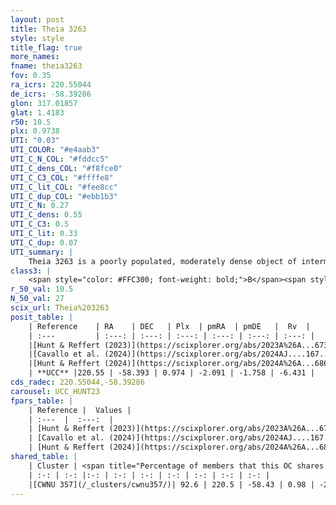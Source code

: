 ```yaml
---
layout: post
title: Theia 3263
style: style
title_flag: true
more_names: 
fname: theia3263
fov: 0.35
ra_icrs: 220.55044
de_icrs: -58.39286
glon: 317.01857
glat: 1.4183
r50: 10.5
plx: 0.9738
UTI: "0.03"
UTI_COLOR: "#e4aab3"
UTI_C_N_COL: "#fddcc5"
UTI_C_dens_COL: "#f8fce0"
UTI_C_C3_COL: "#ffffe8"
UTI_C_lit_COL: "#fee8cc"
UTI_C_dup_COL: "#ebb1b3"
UTI_C_N: 0.27
UTI_C_dens: 0.55
UTI_C_C3: 0.5
UTI_C_lit: 0.33
UTI_C_dup: 0.07
UTI_summary: |
    Theia 3263 is a poorly populated, moderately dense object of intermediate C3 quality. It was recently reported in the literature.<br><br><span style="color: #99180f; font-weight: bold;">Warning: </span>This is very likely a duplicate object, which shares a large percentage of members with at least one previously reported entry.
class3: |
    <span style="color: #FFC300; font-weight: bold;">B</span><span style="color: #FFC300; font-weight: bold;">B</span>
r_50_val: 10.5
N_50_val: 27
scix_url: Theia%203263
posit_table: |
    | Reference    | RA    | DEC   | Plx  | pmRA  | pmDE   |  Rv  |
    | :---         | :---: | :---: | :---: | :---: | :---: | :---: |
    |[Hunt & Reffert (2023)](https://scixplorer.org/abs/2023A%26A...673A.114H) | 220.545 | -58.379 | 0.959 | -2.15 | -1.812 | -3.144 |
    |[Cavallo et al. (2024)](https://scixplorer.org/abs/2024AJ....167...12C) | 220.168 | -58.469 | 0.968 | -- | -- | -- |
    |[Hunt & Reffert (2024)](https://scixplorer.org/abs/2024A%26A...686A..42H) | 220.545 | -58.379 | 0.959 | -2.15 | -1.812 | -3.144 |
    | **UCC** |220.55 | -58.393 | 0.974 | -2.091 | -1.758 | -6.431 | 
cds_radec: 220.55044,-58.39286
carousel: UCC_HUNT23
fpars_table: |
    | Reference |  Values |
    | :---  |  :---:  |
    | [Hunt & Reffert (2023)](https://scixplorer.org/abs/2023A%26A...673A.114H) | `AV50=0.937, diffAV50=0.854, MOD50=9.957, logAge50=8.428` |
    | [Cavallo et al. (2024)](https://scixplorer.org/abs/2024AJ....167...12C) | `AV50=1.25, dMod50=9.97, logAge50=8.53, [Fe/H]50=0.19` |
    | [Hunt & Reffert (2024)](https://scixplorer.org/abs/2024A%26A...686A..42H) | `MassJ=83.5873` |
shared_table: |
    | Cluster | <span title="Percentage of members that this OC shares with the ones listed">%</span>   | RA   | DEC   | Plx   | pmRA  | pmDE  | Rv | UTI |
    | :-: | :-: |:-: | :-: | :-: | :-: | :-: | :-: | :-: |
    |[CWNU 357](/_clusters/cwnu357/)| 92.6 | 220.5 | -58.43 | 0.98 | -2.08 | -1.77 | -1.2 |0.33 |
---
```

